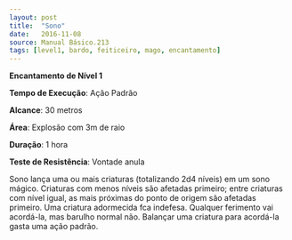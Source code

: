 ```yaml
---
layout: post
title:  "Sono"
date:   2016-11-08
source: Manual Básico.213
tags: [level1, bardo, feiticeiro, mago, encantamento]
---
```


**Encantamento de Nível 1**

**Tempo de Execução**: Ação Padrão

**Alcance**: 30 metros

**Área**: Explosão com 3m de raio

**Duração**: 1 hora

**Teste de Resistência**: Vontade anula

Sono lança uma ou mais criaturas (totalizando 2d4 níveis) em um sono mágico.
Criaturas com menos níveis são afetadas primeiro; entre criaturas com nível igual, as mais próximas do ponto de origem são afetadas primeiro.
Uma criatura adormecida fca indefesa. Qualquer ferimento vai acordá-la, mas barulho normal não. Balançar uma criatura para acordá-la gasta uma ação padrão.
